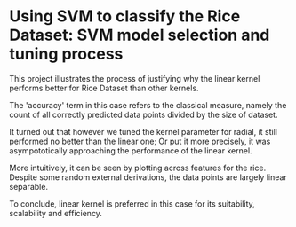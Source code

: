 # Using SVM to classify the Rice Dataset: SVM model selection and tuning process

This project illustrates the process of justifying why the linear kernel performs better for Rice Dataset than other kernels.

The 'accuracy' term in this case refers to the classical measure, namely the count of all correctly predicted data points divided by the size of dataset.

It turned out that however we tuned the kernel parameter for radial, it still performed no better than the linear one; Or put it more precisely, 
it was asympototically approaching the performance of the linear kernel. 

More intuitively, it can be seen by plotting across features for the rice. Despite some random external derivations, the data points are largely linear separable.

To conclude, linear kernel is preferred in this case for its suitability, scalability and efficiency.


